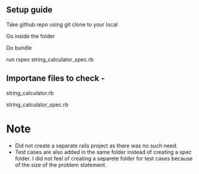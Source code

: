 ## Setup guide
Take github repo using git clone to your local

Go inside the folder

Do bundle

run rspec string_calculator_spec.rb

## Importane files to check -
string_calculator.rb

string_calculator_spec.rb

# Note
- Did not create a separate rails project as there was no such need.
- Test cases are also added in the same folder instead of creating a spec folder. I did not feel of creating a separete folder for test cases because of the size of the problem statement.
